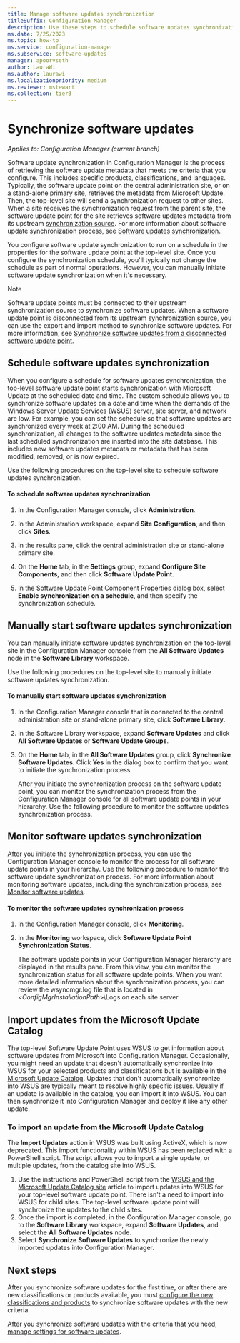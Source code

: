 ```yaml
---
title: Manage software updates synchronization
titleSuffix: Configuration Manager
description: Use these steps to schedule software updates synchronization, manually start software updates synchronization, and monitor software updates synchronization.
ms.date: 7/25/2023
ms.topic: how-to
ms.service: configuration-manager
ms.subservice: software-updates
manager: apoorvseth
author: LauraWi
ms.author: laurawi
ms.localizationpriority: medium
ms.reviewer: mstewart
ms.collection: tier3
---
```


#  <a name="BKMK_SUMSync"></a> Synchronize software updates

*Applies to: Configuration Manager (current branch)*

 Software update synchronization in Configuration Manager is the process of retrieving the software update metadata that meets the criteria that you configure. This includes specific products, classifications, and languages. Typically, the software update point on the central administration site, or on a stand-alone primary site, retrieves the metadata from Microsoft Update. Then, the top-level site will send a synchronization request to other sites. When a site receives the synchronization request from the parent site, the software update point for the site retrieves software updates metadata from its upstream [synchronization source](../plan-design/plan-for-software-updates.md#BKMK_SyncSource). For more information about software update synchronization process, see [Software updates synchronization](../understand/software-updates-introduction.md#BKMK_Synchronization).

You configure software update synchronization to run on a schedule in the properties for the software update point at the top-level site. Once you configure the synchronization schedule, you'll typically not change the schedule as part of normal operations. However, you can manually initiate software update synchronization when it's necessary.

  > [!NOTE]
  >  Software update points must be connected to their upstream synchronization source to synchronize software updates. When a software update point is disconnected from its upstream synchronization source, you can use the export and import method to synchronize software updates. For more information, see [Synchronize software updates from a disconnected software update point](synchronize-software-updates-disconnected.md).

## Schedule software updates synchronization
When you configure a schedule for software updates synchronization, the top-level software update point starts synchronization with Microsoft Update at the scheduled date and time. The custom schedule allows you to synchronize software updates on a date and time when the demands of the Windows Server Update Services (WSUS) server, site server, and network are low. For example, you can set the schedule so that software updates are synchronized every week at 2:00 AM. During the scheduled synchronization, all changes to the software updates metadata since the last scheduled synchronization are inserted into the site database. This includes new software updates metadata or metadata that has been modified, removed, or is now expired.

Use the following procedures on the top-level site to schedule software updates synchronization.

#### To schedule software updates synchronization

  1.  In the Configuration Manager console, click **Administration**.

  2.  In the Administration workspace, expand **Site Configuration**, and then click **Sites**.

  3.  In the results pane, click the central administration site or stand-alone primary site.

  4.  On the **Home** tab, in the **Settings** group, expand **Configure Site Components**, and then click **Software Update Point**.

  5.  In the Software Update Point Component Properties dialog box, select **Enable synchronization on a schedule**, and then specify the synchronization schedule.

## Manually start software updates synchronization
You can manually initiate software updates synchronization on the top-level site in the Configuration Manager console from the **All Software Updates** node in the **Software Library** workspace.

Use the following procedures on the top-level site to manually initiate software updates synchronization.

#### To manually start software updates synchronization

1. In the Configuration Manager console that is connected to the central administration site or stand-alone primary site, click **Software Library**.

2. In the Software Library workspace, expand **Software Updates** and click **All Software Updates** or **Software Update Groups**.

3. On the **Home** tab, in the **All Software Updates** group, click **Synchronize Software Updates**. Click **Yes** in the dialog box to confirm that you want to initiate the synchronization process.

   After you initiate the synchronization process on the software update point, you can monitor the synchronization process from the Configuration Manager console for all software update points in your hierarchy. Use the following procedure to monitor the software updates synchronization process.


## Monitor software updates synchronization
After you initiate the synchronization process, you can use the Configuration Manager console to monitor the process for all software update points in your hierarchy. Use the following procedure to monitor the software update synchronization process. For more information about monitoring software updates, including the synchronization process, see [Monitor software updates](../deploy-use/monitor-software-updates.md).

#### To monitor the software updates synchronization process

1. In the Configuration Manager console, click **Monitoring**.

2. In the **Monitoring** workspace, click **Software Update Point Synchronization Status**.

   The software update points in your Configuration Manager hierarchy are displayed in the results pane. From this view, you can monitor the synchronization status for all software update points. When you want more detailed information about the synchronization process, you can review the wsyncmgr.log file that is located in <*ConfigMgrInstallationPath*>\Logs on each site server.

## Import updates from the Microsoft Update Catalog

The top-level Software Update Point uses WSUS to get information about software updates from Microsoft into Configuration Manager. Occasionally, you might need an update that doesn't automatically synchronize into WSUS for your selected products and classifications but is available in the [Microsoft Update Catalog](https://catalog.update.microsoft.com). Updates that don't automatically synchronize into WSUS are typically meant to resolve highly specific issues. Usually if an update is available in the catalog, you can import it into WSUS. You can then synchronize it into Configuration Manager and deploy it like any other update.

### To import an update from the Microsoft Update Catalog

The **Import Updates** action in WSUS was built using ActiveX, which is now deprecated. This import functionality within WSUS has been replaced with a PowerShell script. The script allows you to import a single update, or multiple updates, from the catalog site into WSUS.

1. Use the instructions and PowerShell script from the [WSUS and the Microsoft Update Catalog site](/windows-server/administration/windows-server-update-services/manage/wsus-and-the-catalog-site) article to import updates into WSUS for your top-level software update point. There isn't a need to import into WSUS for child sites. The top-level software update point will synchronize the updates to the child sites.
1. Once the import is completed, in the Configuration Manager console, go to the **Software Library** workspace, expand **Software Updates**, and select the **All Software Updates** node.
1. Select **Synchronize Software Updates** to synchronize the newly imported updates into Configuration Manager.


## Next steps
After you synchronize software updates for the first time, or after there are new classifications or products available, you must [configure the new classifications and products](configure-classifications-and-products.md) to synchronize software updates with the new criteria.

After you synchronize software updates with the criteria that you need, [manage settings for software updates](manage-settings-for-software-updates.md).
